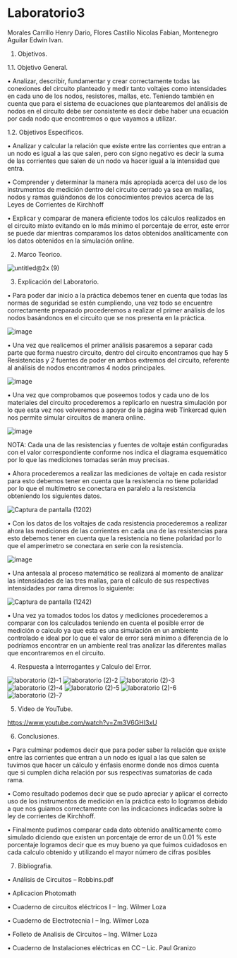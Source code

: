 # Laboratorio3

Morales Carrillo Henry Dario, Flores Castillo Nicolas Fabian, Montenegro Aguilar Edwin Ivan.

1. Objetivos.

1.1. Objetivo General.

•	Analizar, describir, fundamentar y crear correctamente todas las conexiones del circuito planteado y medir tanto voltajes como intensidades en cada uno de los nodos, resistores, mallas, etc. Teniendo también en cuenta que para el sistema de ecuaciones que plantearemos del análisis de nodos en el circuito debe ser consistente es decir debe haber una ecuación por cada nodo que encontremos o que vayamos a utilizar. 

1.2. Objetivos Especificos.

•	Analizar y calcular la relación que existe entre las corrientes que entran a un nodo es igual a las que salen, pero con signo negativo es decir la suma de las corrientes que salen de un nodo va hacer igual a la intensidad que entra.

•	Comprender y determinar la manera más apropiada acerca del uso de los instrumentos de medición dentro del circuito cerrado ya sea en mallas, nodos y ramas guiándonos de los conocimientos previos acerca de las Leyes de Corrientes de Kirchhoff

•	Explicar y comparar de manera eficiente todos los cálculos realizados en el circuito mixto evitando en lo más mínimo el porcentaje de error, este error se puede dar mientras comparamos los datos obtenidos analíticamente con los datos obtenidos en la simulación online. 

2. Marco Teorico.

![untitled@2x (9)](https://user-images.githubusercontent.com/85144847/122237479-f9fc5280-ce84-11eb-86d5-c593a64931c6.png)


3. Explicación del Laboratorio.

•	Para poder dar inicio a la práctica debemos tener en cuenta que todas las normas de seguridad se estén cumpliendo, una vez todo se encuentre correctamente preparado procederemos a realizar el primer análisis de los nodos basándonos en el circuito que se nos presenta en la práctica.

![image](https://user-images.githubusercontent.com/85144847/122157933-5afa3b00-ce31-11eb-8b1a-3ef7ff1c60b4.png)

•	Una vez que realicemos el primer análisis pasaremos a separar cada parte que forma nuestro circuito, dentro del circuito encontramos que hay 5 Resistencias y 2 fuentes de poder en ambos extremos del circuito, referente al análisis de nodos encontramos 4 nodos principales. 

![image](https://user-images.githubusercontent.com/85144847/122157963-69e0ed80-ce31-11eb-938d-280ea7962d65.png)

•	Una vez que comprobamos que poseemos todos y cada uno de los materiales del circuito procederemos a replicarlo en nuestra simulación por lo que esta vez nos volveremos a apoyar de la página web Tinkercad quien nos permite simular circuitos de manera online. 

![image](https://user-images.githubusercontent.com/85144847/122158003-7d8c5400-ce31-11eb-8d0e-9c6dd95cd402.png)

NOTA: Cada una de las resistencias y fuentes de voltaje están configuradas con el valor correspondiente conforme nos indica el diagrama esquemático por lo que las mediciones tomadas serán muy precisas.

•	Ahora procederemos a realizar las mediciones de voltaje en cada resistor para esto debemos tener en cuenta que la resistencia no tiene polaridad por lo que el multímetro se conectara en paralelo a la resistencia obteniendo los siguientes datos. 

![Captura de pantalla (1202)](https://user-images.githubusercontent.com/85144847/122158200-d65bec80-ce31-11eb-9e0d-7c224c026217.png)

•	Con los datos de los voltajes de cada resistencia procederemos a realizar ahora las mediciones de las corrientes en cada una de las resistencias para esto debemos tener en cuenta que la resistencia no tiene polaridad por lo que el amperímetro se conectara en serie con la resistencia.

![image](https://user-images.githubusercontent.com/85144847/122158232-e7a4f900-ce31-11eb-8387-3d6a34f04bf5.png)

•	Una antesala al proceso matemático se realizará al momento de analizar las intensidades de las tres mallas, para el cálculo de sus respectivas intensidades por rama diremos lo siguiente: 

![Captura de pantalla (1242)](https://user-images.githubusercontent.com/85144847/122158317-16bb6a80-ce32-11eb-9b2f-6137a8c7a894.png)

•	Una vez ya tomados todos los datos y mediciones procederemos a comparar con los calculados teniendo en cuenta el posible error de medición o calculo ya que esta es una simulación en un ambiente controlado e ideal por lo que el valor de error será mínimo a diferencia de lo podríamos encontrar en un ambiente real tras analizar las diferentes mallas que encontraremos en el circuito.

4. Respuesta a Interrogantes y Calculo del Error.

![laboratorio (2)-1](https://user-images.githubusercontent.com/85144847/122233343-99b7e180-ce81-11eb-8a99-f696e817912f.png)
![laboratorio (2)-2](https://user-images.githubusercontent.com/85144847/122233348-9a507800-ce81-11eb-90c2-013e74f04232.png)
![laboratorio (2)-3](https://user-images.githubusercontent.com/85144847/122233349-9ae90e80-ce81-11eb-8c19-0a702f172d6e.png)
![laboratorio (2)-4](https://user-images.githubusercontent.com/85144847/122233350-9ae90e80-ce81-11eb-9166-5dabf09fd2e5.png)
![laboratorio (2)-5](https://user-images.githubusercontent.com/85144847/122233351-9b81a500-ce81-11eb-8987-8437f8561c4b.png)
![laboratorio (2)-6](https://user-images.githubusercontent.com/85144847/122233354-9b81a500-ce81-11eb-85d6-f845f2632873.png)
![laboratorio (2)-7](https://user-images.githubusercontent.com/85144847/122233357-9c1a3b80-ce81-11eb-8331-3cbc0339480c.png)

5. Video de YouTube.

https://www.youtube.com/watch?v=Zm3V6GHI3xU

6. Conclusiones.

•	Para culminar podemos decir que para poder saber la relación que existe entre las corrientes que entran a un nodo es igual a las que salen se tuvimos que hacer un cálculo y énfasis enorme donde nos dimos cuenta que si cumplen dicha relación por sus respectivas sumatorias de cada rama.

•	Como resultado podemos decir que se pudo apreciar y aplicar el correcto uso de los instrumentos de medición en la práctica esto lo logramos debido a que nos guiamos correctamente con las indicaciones indicadas sobre la ley de corrientes de Kirchhoff.

•	Finalmente pudimos comparar cada dato obtenido analíticamente como simulado diciendo que existen un porcentaje de error de un 0.01 % este porcentaje logramos decir que es muy bueno ya que fuimos cuidadosos en cada calculo obtenido y utilizando el mayor número de cifras posibles 

7. Bibliografia.

•	Análisis de Circuitos – Robbins.pdf

•	Aplicacion Photomath

•	Cuaderno de circuitos eléctricos I – Ing. Wilmer Loza

•	Cuaderno de Electrotecnia I – Ing. Wilmer Loza

•	Folleto de Analisis de Circuitos – Ing. Wilmer Loza

•	Cuaderno de Instalaciones eléctricas en CC – Lic. Paul Granizo 






